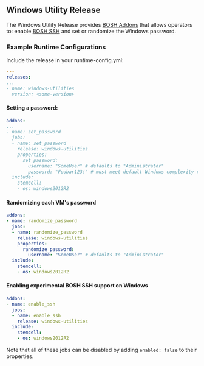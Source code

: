 ## Windows Utility Release

The Windows Utility Release provides [BOSH Addons](http://bosh.io/docs/runtime-config.html#addons) that allows operators to: enable [BOSH SSH](https://bosh.io/docs/cli-v2.html#errand-mgmt) and set or randomize the Windows password.

### Example Runtime Configurations

Include the release in your runtime-config.yml:
```yaml
---
releases:
...
- name: windows-utilities
  version: <some-version>
```

#### Setting a password:
```yaml
addons:
...
- name: set_password
  jobs:
  - name: set_password
    release: windows-utilities
    properties:
      set_password:
        username: "SomeUser" # defaults to "Administrator"
        password: "Foobar123!" # must meet default Windows complexity requirements
  include:
    stemcell:
    - os: windows2012R2
```

#### Randomizing each VM's password
```yaml
addons:
- name: randomize_password
  jobs:
  - name: randomize_password
    release: windows-utilities
    properties:
      randomize_password:
        username: "SomeUser" # defaults to "Administrator"
  include:
    stemcell:
    - os: windows2012R2
```

#### Enabling experimental BOSH SSH support on Windows
```yaml
addons:
- name: enable_ssh
  jobs:
  - name: enable_ssh
    release: windows-utilities
  include:
    stemcell:
    - os: windows2012R2
```

Note that all of these jobs can be disabled by adding `enabled: false` to their properties.
